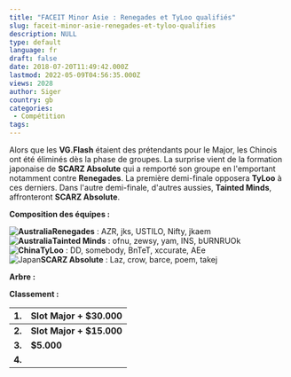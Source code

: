 ```yaml
---
title: "FACEIT Minor Asie : Renegades et TyLoo qualifiés"
slug: faceit-minor-asie-renegades-et-tyloo-qualifies
description: NULL
type: default
language: fr
draft: false
date: 2018-07-20T11:49:42.000Z
lastmod: 2022-05-09T04:56:35.000Z
views: 2028
author: Siger
country: gb
categories:
 - Compétition
tags:
---
```

Alors que les **VG.Flash** étaient des prétendants pour le Major, les Chinois ont été éliminés dès la phase de groupes. La surprise vient de la formation japonaise de **SCARZ Absolute** qui a remporté son groupe en l'emportant notamment contre **Renegades**. La première demi-finale opposera **TyLoo** à ces derniers. Dans l'autre demi-finale, d'autres aussies, **Tainted Minds**, affronteront **SCARZ Absolute**.  
  
**Composition des équipes :**

**![Australia](/images/countries/au.svg)⁠Renegades** : AZR, jks, USTILO, Nifty, jkaem  
**![Australia](/images/countries/au.svg)⁠Tainted Minds** : ofnu, zewsy, yam, INS, bURNRUOk  
**![China](/images/countries/cn.svg)⁠⁠TyLoo** : DD, somebody, BnTeT, xccurate, AEe  
![Japan](/images/countries/jp.svg)⁠**SCARZ Absolute** : Laz, crow, barce, poem, takej

**Arbre :**

**Classement :**

| **1.** | **Slot Major + $30.000** |
| ------ | ------------------------ |
| **2.** | **Slot Major + $15.000** |
| **3.** | **$5.000**               |
| **4.** |                          |
